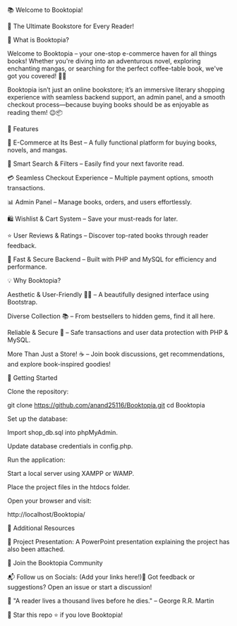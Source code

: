 📚 Welcome to Booktopia!

🚀 The Ultimate Bookstore for Every Reader!

🌟 What is Booktopia?

Welcome to Booktopia – your one-stop e-commerce haven for all things books! Whether you're diving into an adventurous novel, exploring enchanting mangas, or searching for the perfect coffee-table book, we've got you covered! 📖✨

Booktopia isn’t just an online bookstore; it’s an immersive literary shopping experience with seamless backend support, an admin panel, and a smooth checkout process—because buying books should be as enjoyable as reading them! 😉📦

🎯 Features

🛒 E-Commerce at Its Best – A fully functional platform for buying books, novels, and mangas.

🔎 Smart Search & Filters – Easily find your next favorite read.

💳 Seamless Checkout Experience – Multiple payment options, smooth transactions.

📊 Admin Panel – Manage books, orders, and users effortlessly.

🛍️ Wishlist & Cart System – Save your must-reads for later.

⭐ User Reviews & Ratings – Discover top-rated books through reader feedback.

🚀 Fast & Secure Backend – Built with PHP and MySQL for efficiency and performance.

💡 Why Booktopia?

Aesthetic & User-Friendly 🌸🎨 – A beautifully designed interface using Bootstrap.

Diverse Collection 📚 – From bestsellers to hidden gems, find it all here.

Reliable & Secure 🔐 – Safe transactions and user data protection with PHP & MySQL.

More Than Just a Store! ☕ – Join book discussions, get recommendations, and explore book-inspired goodies!

🚀 Getting Started

Clone the repository:

git clone https://github.com/anand25116/Booktopia.git
cd Booktopia

Set up the database:

Import shop_db.sql into phpMyAdmin.

Update database credentials in config.php.

Run the application:

Start a local server using XAMPP or WAMP.

Place the project files in the htdocs folder.

Open your browser and visit:

http://localhost/Booktopia/

📂 Additional Resources

📄 Project Presentation: A PowerPoint presentation explaining the project has also been attached.

💖 Join the Booktopia Community

📬 Follow us on Socials: (Add your links here!)💬 Got feedback or suggestions? Open an issue or start a discussion!

🔖 "A reader lives a thousand lives before he dies." – George R.R. Martin

📌 Star this repo ⭐ if you love Booktopia!
